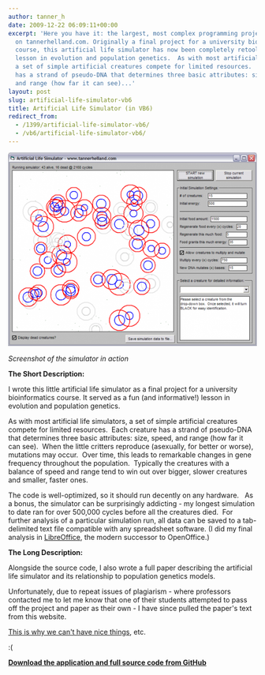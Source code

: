 ```yaml
---
author: tanner_h
date: 2009-12-22 06:09:11+00:00
excerpt: 'Here you have it: the largest, most complex programming project now available
  on tannerhelland.com. Originally a final project for a university bioinformatics
  course, this artificial life simulator has now been completely retooled as a full-blown
  lesson in evolution and population genetics.  As with most artificial life simulators,
  a set of simple artificial creatures compete for limited resources.  Each creature
  has a strand of pseudo-DNA that determines three basic attributes: size, speed,
  and range (how far it can see)...'
layout: post
slug: artificial-life-simulator-vb6
title: Artificial Life Simulator (in VB6)
redirect_from:
  - /1399/artificial-life-simulator-vb6/
  - /vb6/artificial-life-simulator-vb6/
---
```


![This is what the Artificial Life Simulator looks like in action](images/Artificial_Life-600x467.png)

*Screenshot of the simulator in action*

**The Short Description:**

I wrote this little artificial life simulator as a final project for a university bioinformatics course.  It served as a fun (and informative!) lesson in evolution and population genetics.

As with most artificial life simulators, a set of simple artificial creatures compete for limited resources.   Each creature has a strand of pseudo-DNA that determines three basic attributes: size, speed, and range (how far it can see).  When the little critters reproduce (asexually, for better or worse), mutations may occur.  Over time, this leads to remarkable changes in gene frequency throughout the population.  Typically the creatures with a balance of speed and range tend to win out over bigger, slower creatures and smaller, faster ones.

The code is well-optimized, so it should run decently on any hardware.   As a bonus, the simulator can be surprisingly addicting - my longest simulation to date ran for over 500,000 cycles before all the creatures died.   For further analysis of a particular simulation run, all data can be saved to a tab-delimited text file compatible with any spreadsheet software.  (I did my final analysis in [LibreOffice](https://www.libreoffice.org/), the modern successor to OpenOffice.)

**The Long Description:**

Alongside the source code, I also wrote a full paper describing the artificial life simulator and its relationship to population genetics models.  

Unfortunately, due to repeat issues of plagiarism - where professors contacted me to let me know that one of their students attempted to pass off the project and paper as their own - I have since pulled the paper's text from this website.  

[This is why we can't have nice things](https://english.stackexchange.com/questions/417320/what-is-the-origin-of-the-phrase-this-is-why-we-cant-have-nice-things), etc.  

:(

**[Download the application and full source code from GitHub](https://github.com/tannerhelland/vb6-code/tree/master/Artificial-life)**